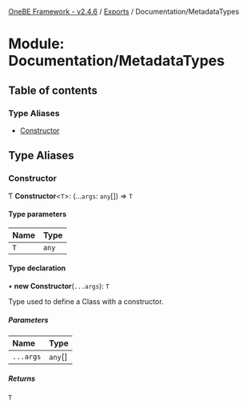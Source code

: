 [OneBE Framework - v2.4.6](../README.md) / [Exports](../modules.md) / Documentation/MetadataTypes

# Module: Documentation/MetadataTypes

## Table of contents

### Type Aliases

- [Constructor](Documentation_MetadataTypes.md#constructor)

## Type Aliases

### Constructor

Ƭ **Constructor**<`T`\>: (...`args`: `any`[]) => `T`

#### Type parameters

| Name | Type |
| :------ | :------ |
| `T` | `any` |

#### Type declaration

• **new Constructor**(`...args`): `T`

Type used to define a Class with a constructor.

##### Parameters

| Name | Type |
| :------ | :------ |
| `...args` | `any`[] |

##### Returns

`T`
